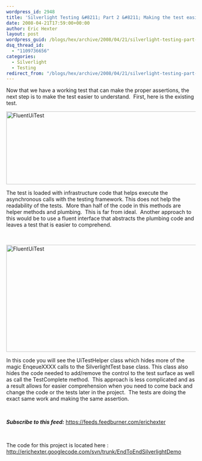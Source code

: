 ```yaml
---
wordpress_id: 2948
title: 'Silverlight Testing &#8211; Part 2 &#8211; Making the test easier understand.'
date: 2008-04-21T17:59:00+00:00
author: Eric Hexter
layout: post
wordpress_guid: /blogs/hex/archive/2008/04/21/silverlight-testing-part-2-making-the-test-easier-understand.aspx
dsq_thread_id:
  - "1109736656"
categories:
  - Silverlight
  - Testing
redirect_from: "/blogs/hex/archive/2008/04/21/silverlight-testing-part-2-making-the-test-easier-understand.aspx/"
---
```

Now that we have a working test that can make the proper assertions, the next step is to make the test easier to understand.&nbsp; First, here is the existing test.


  


<A title="FluentUiTest" href="http://erichexter.googlecode.com/svn/trunk/EndToEndSilverlightDemo/EndToEndSilverlightDemo/EndtoEndSilverlightDemo.Tests/Test.cs" target="_blank"><IMG height="194" alt="FluentUiTest" src="http://static.flickr.com/2363/2431211087_06ec8d318d.jpg" width="579" border="0" /></A>


  


The test is loaded with infrastructure code that helps execute the asynchronous calls with the testing framework. This does not help the readability of the tests.&nbsp; More than half of the code in this methods are helper methods and plumbing.&nbsp; This is far from ideal.&nbsp; Another approach to this would be to use a fluent interface that abstracts the plumbing code and leaves a test that is easier to comprehend.


  


&nbsp;


  


<A class="" title="FluentUiTest" href="http://erichexter.googlecode.com/svn/trunk/EndToEndSilverlightDemo/EndToEndSilverlightDemo/EndtoEndSilverlightDemo.Tests/IntegrationTestPartII.cs" target="_blank"><IMG height="285" alt="FluentUiTest" src="http://static.flickr.com/3269/2432024392_69f4b19130.jpg" width="553" border="0" /></A>


  


In this code you will see the UiTestHelper class which hides more of the magic EnqeueXXXX calls to the SilverlightTest base class. This class also hides the code needed to add/remove the control to the test surface as well as call the TestComplete method.&nbsp; This approach is less complicated and as a result allows for easier comprehension when you need to come back and change the code or the tests later in the project.&nbsp; The tests are doing the exact same work and making the same assertion.&nbsp; 


  


&nbsp;


  


**_Subscribe to this feed:_** <https://feeds.feedburner.com/erichexter> 


  


&nbsp;


  


The code for this project is located here : <http://erichexter.googlecode.com/svn/trunk/EndToEndSilverlightDemo>
